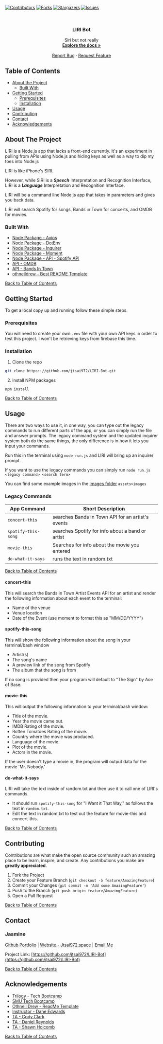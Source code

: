 <!--
*** Thanks for checking out this README Template. If you have a suggestion that would
*** make this better, please fork the repo and create a pull request or simply open
*** an issue with the tag "enhancement".
*** Thanks again! Now go create something AMAZING! :D
***
***
***
*** To avoid retyping too much info. Do a search and replace for the following:
*** github_username, repo, twitter_handle, email
-->


<!-- PROJECT SHIELDS -->
<!--
*** I'm using markdown "reference style" links for readability.
*** Reference links are enclosed in brackets [ ] instead of parentheses ( ).
*** See the bottom of this document for the declaration of the reference variables
*** for contributors-url, forks-url, etc. This is an optional, concise syntax you may use.
*** https://www.markdownguide.org/basic-syntax/#reference-style-links
-->
[![Contributors][contributors-shield]][contributors-url]
[![Forks][forks-shield]][forks-url]
[![Stargazers][stars-shield]][stars-url]
[![Issues][issues-shield]][issues-url]



<!-- PROJECT LOGO -->
<br />
<p align="center">
  <h3 align="center">LIRI Bot</h3>

  <p align="center">
    Siri but not really
    <br />
    <a href="https://github.com/jtsai972/LIRI-Bot"><strong>Explore the docs »</strong></a>
    <br />
    <br />
    <a href="https://github.com/jtsai972/LIRI-Bot/issues">Report Bug</a>
    ·
    <a href="https://github.com/jtsai972/LIRI-Bot/issues">Request Feature</a>
  </p>
</p>



<!-- TABLE OF CONTENTS -->
## Table of Contents

* [About the Project](#about-the-project)
  * [Built With](#built-with)
* [Getting Started](#getting-started)
  * [Prerequisites](#prerequisites)
  * [Installation](#installation)
* [Usage](#usage)
* [Contributing](#contributing)
* [Contact](#contact)
* [Acknowledgements](#acknowledgements)



<!-- ABOUT THE PROJECT -->
## About The Project

LIRI is a Node.js app that lacks a front-end currently. It's an experiment in pulling from APIs using Node.js and hiding keys as well as a way to dip my toes into Node.js

LIRI is like iPhone's SIRI. 

However, while SIRI is a _**Speech**_ Interpretation and Recognition Interface, LIRI is a _**Language**_ Interpretation and Recognition Interface. 

LIRI will be a command line Node.js app that takes in parameters and gives you back data. 

LIRI will search Spotify for songs, Bands in Town for concerts, and OMDB for movies.

### Built With

 * [Node Package - Axios](https://www.npmjs.com/package/axios)
 * [Node Package - DotEnv](https://www.npmjs.com/package/dotenv)
 * [Node Package - Inquirer](https://www.npmjs.com/package/inquirer)
 * [Node Package - Moment](https://www.npmjs.com/package/moment)
 * [Node Package - API - Spotify API](https://www.npmjs.com/package/node-spotify-api)
 * [API - OMDB](http://www.omdbapi.com) 
 * [API - Bands In Town](http://www.artists.bandsintown.com/bandsintown-api)
 * [othneildrew - Best README Template](https://github.com/othneildrew/Best-README-Template)
 
 
 [Back to Table of Contents](#table-of-contents)
 

<!-- GETTING STARTED -->
## Getting Started

To get a local copy up and running follow these simple steps.

### Prerequisites

You will need to create your own `.env` file with your own API keys in order to test this project. I won't be retrieving keys from firebase this time.

### Installation
 
1. Clone the repo
```sh
git clone https:://github.com/jtsai972/LIRI-Bot.git
```
2. Install NPM packages
```sh
npm install
```

[Back to Table of Contents](#table-of-contents)


<!-- USAGE EXAMPLES -->
## Usage

There are two ways to use it, in one way, you can type out the legacy commands to run different parts of the app, or you can simply run the file and answer prompts. The legacy command system and the updated inquirer system both do the same things, the only difference is in how it lets you input your commands.

Run this in the terminal using `node run.js` and LIRI will bring up an inquirer prompt.

If you want to use the legacy commands you can simply run `node run.js <legacy command> <search term>`

You can find some example images in the [images folder](https://github.com/jtsai972/LIRI-Bot/tree/master/assets/images) `assets>images`

### Legacy Commands

App Command | Short Description
------------|-------------------
`concert-this`      | searches Bands in Town API for an artist's events
`spotify-this-song` | searches Spotify for info about a band or artist
`movie-this`        | Searches for info about the movie you entered
`do-what-it-says`   | runs the text in random.txt

[Back to Table of Contents](#table-of-contents)

#### concert-this

This will search the Bands in Town Artist Events API for an artist and render the following information about each event to the terminal:

  * Name of the venue
  * Venue location
  * Date of the Event (use moment to format this as "MM/DD/YYYY")
  
#### spotify-this-song

This will show the following information about the song in your terminal/bash window

  * Artist(s)
  * The song's name
  * A preview link of the song from Spotify
  * The album that the song is from
  
If no song is provided then your program will default to "The Sign" by Ace of Base.

#### movie-this

This will output the following information to your terminal/bash window:

  * Title of the movie.
  * Year the movie came out.
  * IMDB Rating of the movie.
  * Rotten Tomatoes Rating of the movie.
  * Country where the movie was produced.
  * Language of the movie.
  * Plot of the movie.
  * Actors in the movie.
  
If the user doesn't type a movie in, the program will output data for the movie 'Mr. Nobody.'

#### do-what-it-says

LIRI will take the text inside of random.txt and then use it to call one of LIRI's commands.

  * It should run `spotify-this-song` for "I Want it That Way," as follows the text in `random.txt`.
  * Edit the text in random.txt to test out the feature for movie-this and concert-this.

[Back to Table of Contents](#table-of-contents)

<!-- CONTRIBUTING -->
## Contributing

Contributions are what make the open source community such an amazing place to be learn, inspire, and create. Any contributions you make are **greatly appreciated**.

1. Fork the Project
2. Create your Feature Branch (`git checkout -b feature/AmazingFeature`)
3. Commit your Changes (`git commit -m 'Add some AmazingFeature'`)
4. Push to the Branch (`git push origin feature/AmazingFeature`)
5. Open a Pull Request

[Back to Table of Contents](#table-of-contents)

<!-- CONTACT -->
## Contact

### Jasmine 
[Github Portfolio](https://jtsai972.github.io/Github-Portfolio/) | [Website - Jtsai972.space](jtsai972.space) | [Email Me](jtsai972@gmail.com)

Project Link: [https://github.com/jtsai972/LIRI-Bot](https://github.com/jtsai972/LIRI-Bot)

[Back to Table of Contents](#table-of-contents)

<!-- ACKNOWLEDGEMENTS -->
## Acknowledgements

* [Trilogy - Tech Bootcamp](https://www.trilogyed.com/)
* [SMU Tech Bootcamp](https://techbootcamps.smu.edu/)
* [Othneil Drew - ReadMe Template](https://github.com/othneildrew/)
* [Instructor - Dane Edwards](https://github.com/daneedw)
* [TA - Cody Clark](https://codyevanclark.com/)
* [TA - Daniel Reynolds](https://github.com/kirplink)
* [TA - Shawn Holcomb](https://github.com/shawnholcomb)

[Back to Table of Contents](#table-of-contents)

<!-- MARKDOWN LINKS & IMAGES -->
<!-- https://www.markdownguide.org/basic-syntax/#reference-style-links -->
[contributors-shield]: https://img.shields.io/github/contributors/jtsai972/LIRI-Bot.svg?style=flat-square
[contributors-url]: https://github.com/jtsai972/LIRI-Bot/graphs/contributors
[forks-shield]: https://img.shields.io/github/forks/jtsai972/LIRI-Bot.svg?style=flat-square
[forks-url]: https://github.com/jtsai972/LIRI-Bot/network/members
[stars-shield]: https://img.shields.io/github/stars/jtsai972/LIRI-Bot.svg?style=flat-square
[stars-url]: https://github.com/jtsai972/LIRI-Bot/stargazers
[issues-shield]: https://img.shields.io/github/issues/jtsai972/LIRI-Bot.svg?style=flat-square
[issues-url]: https://github.com/jtsai972/LIRI-Bot/issues
